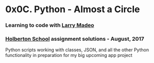 # 0x0C. Python - Almost a Circle 

### Learning to code with [Larry Madeo](https://twitter.com/larmalade)

### [Holberton School](https://www.holbertonschool.com) assignment solutions - August, 2017

Python scripts working with classes, JSON, and all the other Python
functionality in preparation for my big upcoming app project
